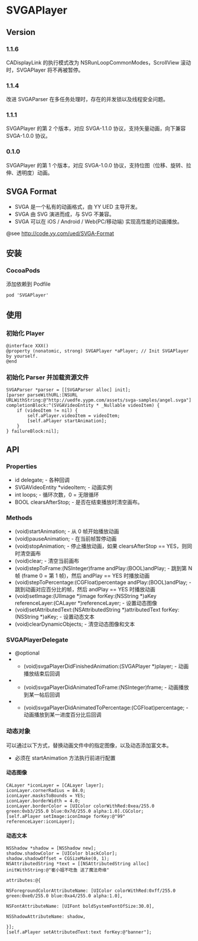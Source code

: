 # SVGAPlayer

## Version

### 1.1.6

CADisplayLink 的执行模式改为 NSRunLoopCommonModes，ScrollView 滚动时，SVGAPlayer 将不再被暂停。

### 1.1.4

改进 SVGAParser 在多任务处理时，存在的并发锁以及线程安全问题。

### 1.1.1

SVGAPlayer 的第 2 个版本，对应 SVGA-1.1.0 协议，支持矢量动画，向下兼容 SVGA-1.0.0 协议。

### 0.1.0

SVGAPlayer 的第 1 个版本，对应 SVGA-1.0.0 协议，支持位图（位移、旋转、拉伸、透明度）动画。

## SVGA Format

* SVGA 是一个私有的动画格式，由 YY UED 主导开发。
* SVGA 由 SVG 演进而成，与 SVG 不兼容。
* SVGA 可以在 iOS / Android / Web(PC/移动端) 实现高性能的动画播放。

@see http://code.yy.com/ued/SVGA-Format

## 安装

### CocoaPods

添加依赖到 Podfile
```
pod 'SVGAPlayer'
```

## 使用

### 初始化 Player

```
@interface XXX()
@property (nonatomic, strong) SVGAPlayer *aPlayer; // Init SVGAPlayer by yourself.
@end
```

### 初始化 Parser 并加载资源文件

```
SVGAParser *parser = [[SVGAParser alloc] init];
[parser parseWithURL:[NSURL URLWithString:@"http://uedfe.yypm.com/assets/svga-samples/angel.svga"] completionBlock:^(SVGAVideoEntity * _Nullable videoItem) {
    if (videoItem != nil) {
        self.aPlayer.videoItem = videoItem;
        [self.aPlayer startAnimation];
    }
} failureBlock:nil];

```

## API

### Properties
* id<SVGAPlayerDelegate> delegate; - 各种回调
* SVGAVideoEntity *videoItem; - 动画实例
* int loops; - 循环次数，0 = 无限循环
* BOOL clearsAfterStop; - 是否在结束播放时清空画布。

### Methods

* (void)startAnimation; - 从 0 帧开始播放动画
* (void)pauseAnimation; - 在当前帧暂停动画
* (void)stopAnimation; - 停止播放动画，如果 clearsAfterStop == YES，则同时清空画布
* (void)clear; - 清空当前画布
* (void)stepToFrame:(NSInteger)frame andPlay:(BOOL)andPlay; - 跳到第 N 帧 (frame 0 = 第 1 帧)，然后 andPlay == YES 时播放动画
* (void)stepToPercentage:(CGFloat)percentage andPlay:(BOOL)andPlay; - 跳到动画对应百分比的帧，然后 andPlay == YES 时播放动画
* (void)setImage:(UIImage *)image forKey:(NSString *)aKey referenceLayer:(CALayer *)referenceLayer; - 设置动态图像
* (void)setAttributedText:(NSAttributedString *)attributedText forKey:(NSString *)aKey; - 设置动态文本
* (void)clearDynamicObjects; - 清空动态图像和文本

### SVGAPlayerDelegate

* @optional
* - (void)svgaPlayerDidFinishedAnimation:(SVGAPlayer *)player; - 动画播放结束后回调
* - (void)svgaPlayerDidAnimatedToFrame:(NSInteger)frame; - 动画播放到某一帖后回调
* - (void)svgaPlayerDidAnimatedToPercentage:(CGFloat)percentage; - 动画播放到某一进度百分比后回调

### 动态对象

可以通过以下方式，替换动画文件中的指定图像，以及动态添加富文本。

* 必须在 startAnimation 方法执行前进行配置

#### 动态图像

```
CALayer *iconLayer = [CALayer layer];
iconLayer.cornerRadius = 84.0;
iconLayer.masksToBounds = YES;
iconLayer.borderWidth = 4.0;
iconLayer.borderColor = [UIColor colorWithRed:0xea/255.0 green:0xb3/255.0 blue:0x7d/255.0 alpha:1.0].CGColor;
[self.aPlayer setImage:iconImage forKey:@"99" referenceLayer:iconLayer];
```

#### 动态文本

```
NSShadow *shadow = [NSShadow new];
shadow.shadowColor = [UIColor blackColor];
shadow.shadowOffset = CGSizeMake(0, 1);
NSAttributedString *text = [[NSAttributedString alloc] initWithString:@"崔小姐不吃鱼 送了魔法奇缘"
                                                            attributes:@{
                                                                        NSForegroundColorAttributeName: [UIColor colorWithRed:0xff/255.0 green:0xe0/255.0 blue:0xa4/255.0 alpha:1.0],
                                                                        NSFontAttributeName: [UIFont boldSystemFontOfSize:30.0],
                                                                        NSShadowAttributeName: shadow,
                                                                        }];
[self.aPlayer setAttributedText:text forKey:@"banner"];
```
